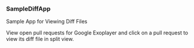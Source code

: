 ### SampleDiffApp
Sample App for Viewing Diff Files

View open pull requests for Google Exoplayer and click on a pull request to view its diff file in split view.
